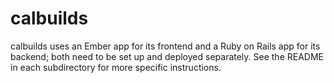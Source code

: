 # calbuilds

calbuilds uses an Ember app for its frontend and a Ruby on Rails app for its backend; both need to be set up and deployed separately. See the README in each subdirectory for more specific instructions.